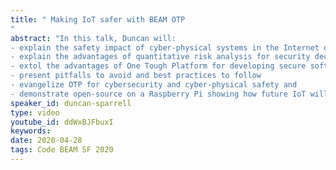 ```yaml
---
title: " Making IoT safer with BEAM OTP
"
abstract: "In this talk, Duncan will: 
- explain the safety impact of cyber-physical systems in the Internet of things
- explain the advantages of quantitative risk analysis for security decision making
- extol the advantages of One Tough Platform for developing secure software
- present pitfalls to avoid and best practices to follow
- evangelize OTP for cybersecurity and cyber-physical safety and 
- demonstrate open-source on a Raspberry Pi showing how future IoT will adapt to threats in real-time."
speaker_id: duncan-sparrell
type: video
youtube_id: ddWxBJFbuxI
keywords: 
date: 2020-04-28
tags: Code BEAM SF 2020
---
```


